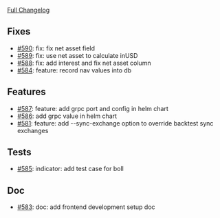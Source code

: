 [Full Changelog](https://github.com/OvictorVieira/bbgo/compare/v1.31.4...main)

## Fixes
- [#590](https://github.com/OvictorVieira/bbgo/pull/590): fix: fix net asset field
- [#589](https://github.com/OvictorVieira/bbgo/pull/589): fix: use net asset to calculate inUSD
- [#588](https://github.com/OvictorVieira/bbgo/pull/588): fix: add interest and fix net asset column
- [#584](https://github.com/OvictorVieira/bbgo/pull/584): feature: record nav values into db

## Features
- [#587](https://github.com/OvictorVieira/bbgo/pull/587): feature: add grpc port and config in helm chart
- [#586](https://github.com/OvictorVieira/bbgo/pull/586): add grpc value in helm chart
- [#581](https://github.com/OvictorVieira/bbgo/pull/581): feature: add --sync-exchange option to override backtest sync exchanges

## Tests
- [#585](https://github.com/OvictorVieira/bbgo/pull/585): indicator: add test case for boll


## Doc
- [#583](https://github.com/OvictorVieira/bbgo/pull/583): doc: add frontend development setup doc

